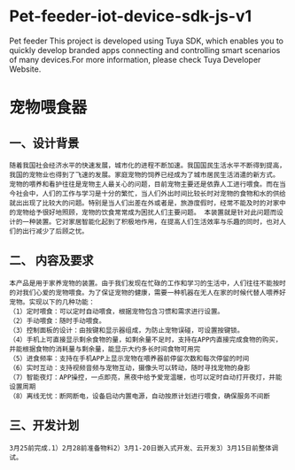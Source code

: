 # Pet-feeder-iot-device-sdk-js-v1
Pet feeder
This project is developed using Tuya SDK, which enables you to quickly develop branded apps connecting and controlling smart scenarios of many devices.For more information, please check Tuya Developer Website.

宠物喂食器
==
一、设计背景
-------
    随着我国社会经济水平的快速发展，城市化的进程不断加速。我国国民生活水平不断得到提高，我国的宠物业也得到了飞速的发展。家庭宠物的饲养已经成为了城市居民生活消遣的新方式。 宠物的喂养和看护往往是宠物主人最关心的问题，目前宠物主要还是依靠人工进行喂食。而在当今社会中，人们的工作与学习是十分的繁忙，当人们外出时间比较长时对宠物的食物和水的供给就出出现了比较大的问题。特别是当人们出差在外或者是，旅游度假时，经常不能及时的对家中的宠物给予很好地照顾，宠物的饮食常常成为困扰人们主要问题。 本装置就是针对此问题而设计的一种装置。它对家居智能化起到了积极地作用，在提高人们生活效率与乐趣的同时，也对人们的出行减少了后顾之忧。

二、 内容及要求
-------
    本产品是用于家养宠物的装置。由于我们发现在忙碌的工作和学习的生活中，人们往往不能按时的对我们心爱的宠物喂食。为了保证宠物的健康，需要一种机器在无人在家的时候代替人喂养好宠物。实现以下的几种功能： 
    （1）定时喂食：可以定时自动喂食，根据宠物包含习惯和需求进行设置。  
    （2）手动喂食：随时手动喂食。  
    （3）控制面板的设计：由按键和显示器组成，为防止宠物误碰，可设置按键锁。
    （4）手机上可直接显示剩余食物的量，如剩余量不足时，支持在APP内直接完成食物的购买，并能根据食物的消耗量与剩余量，能显示大约多长时间食物可用完
    （5）进食频率：支持在手机APP上显示宠物在喂养器前停留次数和每次停留的时间
    （6）实时互动：支持视频音频与宠物互动，摄像头可以转动，随时寻找宠物的身影
    （7）智能夜灯：APP操控，一点即亮，黑夜中给予爱宠温暖，也可以定时自动打开夜灯，并能设置周期
    （8）离线无忧：断网断电，设备启动内置电源，自动按原计划进行喂食，确保服务不间断
三、开发计划
-------
    3月25前完成.1）2月28前准备物料2）3月1-20日嵌入式开发、云开发3）3月15日前整体调试。
